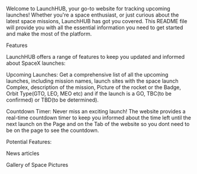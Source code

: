 Welcome to LaunchHUB, your go-to website for tracking upcoming launches! Whether you're a space enthusiast, or just curious about the latest space missions, LaunchHUB has got you covered. This README file will provide you with all the essential information you need to get started and make the most of the platform.

Features

LaunchHUB offers a range of features to keep you updated and informed about SpaceX launches:

Upcoming Launches: Get a comprehensive list of all the upcoming launches, including mission names, launch sites with the space launch Complex, description of the mission, Picture of the rocket or the Badge, Orbit Type(GTO, LEO, MEO etc) and if the launch is a GO, TBC(to be confirmed) or TBD(to be determined).

Countdown Timer: Never miss an exciting launch! The website provides a real-time countdown timer to keep you informed about the time left until the next launch on the Page and on the Tab of the website so you dont need to be on the page to see the countdown.

Potential Features:

News articles

Gallery of Space Pictures
